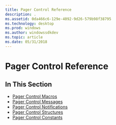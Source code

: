```yaml
---
title: Pager Control Reference
description: .
ms.assetid: 0da466c6-129e-4092-9d26-579b98f38795
ms.technology: desktop
ms.prod: windows
ms.author: windowssdkdev
ms.topic: article
ms.date: 05/31/2018
---
```


# Pager Control Reference

## In This Section

-   [Pager Control Macros](bumper-pager-control-reference-macros.md)
-   [Pager Control Messages](bumper-pager-control-reference-messages.md)
-   [Pager Control Notifications](bumper-pager-control-reference-notifications.md)
-   [Pager Control Structures](bumper-pager-control-reference-structures.md)
-   [Pager Control Constants](bumper-pager-control-reference-constants.md)

 

 




